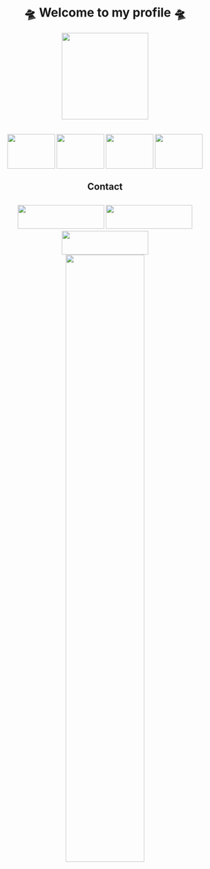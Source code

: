 <h1 align="center">🛸 Welcome to my profile 🛸</h1>

<div align="center">
  <img src="https://github-readme-stats.vercel.app/api?username=Matheus-Pazinati&show_icons=true&count_private=true&theme=tokyonight" height="200" align="center">
</div>
<br></br>
<div align="center">
  <img src="https://cdn.jsdelivr.net/gh/devicons/devicon/icons/html5/html5-original.svg" height="80" width="110" align="center">
  <img src="https://cdn.jsdelivr.net/gh/devicons/devicon/icons/css3/css3-original.svg" height="80" width="110" align="center">
  <img src="https://cdn.jsdelivr.net/gh/devicons/devicon/icons/javascript/javascript-original.svg" height="80" width="110" align="center">
  <img src="https://cdn.jsdelivr.net/gh/devicons/devicon/icons/git/git-original.svg" height="80" width="110" align="center">
  
 </div>
<h2 align="center"> Contact <h2>
<div align="center">
  <a href="mailto:matheuspazinati@gmail.com" target="_blank"> <img src="https://img.shields.io/badge/Gmail-D14836?style=for-the-badge&logo=gmail&logoColor=white" width="200" height="55"></a>  
  <a href="https://www.linkedin.com/in/matheus-pazinati-287925197/" target="_blank"><img src="https://img.shields.io/badge/LinkedIn-0077B5?style=for-the-badge&logo=linkedin&logoColor=white" width="200" height="55"></a>
  <a href="https://discord.gg/sAG8Wc9nEH"><img src="https://img.shields.io/badge/Discord-7289DA?style=for-the-badge&logo=discord&logoColor=white" width="200" height="55"></a>
 </div>
  <div align="center">
    <img src="https://c.tenor.com/uXdShlf0_UcAAAAi/shinkuu-hadouken.gif" width="60%">
  </div>
